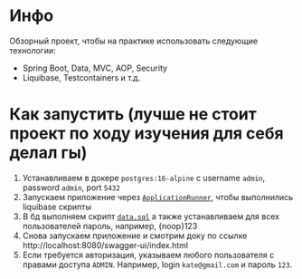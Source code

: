 # Инфо
Обзорный проект, чтобы на практике использовать следующие технологии:
- Spring Boot, Data, MVC, AOP, Security
- Liquibase, Testcontainers и т.д.
# Как запустить (лучше не стоит проект по ходу изучения для себя делал гы)
1. Устанавливаем в докере `postgres:16-alpine` с username `admin`, password `admin`, port `5432`
2. Запускаем приложение через [`ApplicationRunner`](src/main/java/com/kornienko/spring/ApplicationRunner.java), чтобы выполнились liquibase скрипты
3. В бд выполняем скрипт [`data.sql`](src/test/resources/sql/data.sql) а также устанавливаем для всех пользователей пароль, например, {noop}123
4. Снова запускаем приложение и смотрим доку по ссылке http://localhost:8080/swagger-ui/index.html
5. Если требуется авторизация, указываем любого пользователя с правами доступа `ADMIN`. Например, login `kate@gmail.com` и пароль `123`.
